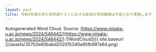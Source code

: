```yaml
---
layout: post
title: 令和6年度大学入学共通テストにおける新潟大学試験場は予定どおり実施します
---
```

Autogenerated Word Cloud.
Source\: [https://www.niigata-u.ac.jp/news/2024/546442/](https://www.niigata-u.ac.jp/news/2024/546442/)
![WordCloud]({{ site.baseurl }}/assets/35702e60babd202015340a85fb997a64.png)